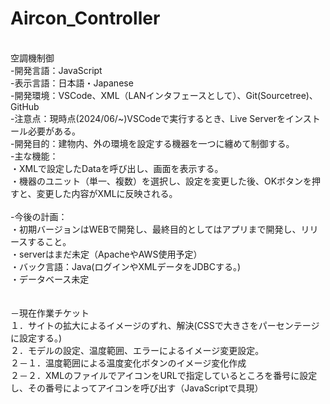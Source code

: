 # Aircon_Controller
<br>空調機制御
<br>-開発言語：JavaScript
<br>-表示言語：日本語・Japanese
<br>-開発環境：VSCode、XML（LANインタフェースとして）、Git(Sourcetree)、GitHub
<br>-注意点：現時点(2024/06/~)VSCodeで実行するとき、Live Serverをインストール必要がある。
<br>-開発目的：建物内、外の環境を設定する機器を一つに纏めて制御する。
<br>-主な機能：
<br>    ・XMLで設定したDataを呼び出し、画面を表示する。
<br>    ・機器のユニット（単一、複数）を選択し、設定を変更した後、OKボタンを押すと、変更した内容がXMLに反映される。
<br>
<br>-今後の計画：
<br>    ・初期バージョンはWEBで開発し、最終目的としてはアプリまで開発し、リリースすること。
<br>    ・serverはまだ未定（ApacheやAWS使用予定）
<br>    ・バック言語：Java(ログインやXMLデータをJDBCする。)
<br>    ・データベース未定
<br>
<br>
<br>－現在作業チケット
<br>    １．サイトの拡大によるイメージのずれ、解決(CSSで大きさをパーセンテージに設定する。)
<br>    ２．モデルの設定、温度範囲、エラーによるイメージ変更設定。
<br>        ２－１．温度範囲による温度変化ボタンのイメージ変化作成
<br>        ２－２．XMLのファイルでアイコンをURLで指定しているところを番号に設定し、その番号によってアイコンを呼び出す（JavaScriptで具現）
<br>    
<br>
<br>
<br>
<br>
